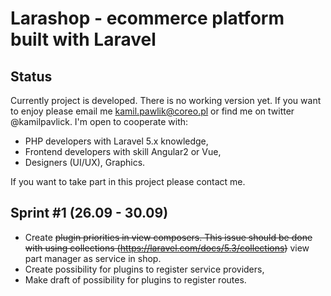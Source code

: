 # Larashop - ecommerce platform built with Laravel

## Status
Currently project is developed. There is no working version yet. 
If you want to enjoy please email me kamil.pawlik@coreo.pl or find me on twitter @kamilpavlick.
I'm open to cooperate with:

* PHP developers with Laravel 5.x knowledge,
* Frontend developers with skill Angular2 or Vue,
* Designers (UI/UX), Graphics.
 
 
 If you want to take part in this project please contact me.

## Sprint #1 (26.09 - 30.09)
* Create ~~plugin priorities in view composers. This issue should be done with using collections (https://laravel.com/docs/5.3/collections)~~ view part manager as service in shop.
* Create possibility for plugins  to register service providers,
* Make draft of possibility for plugins  to register routes.

